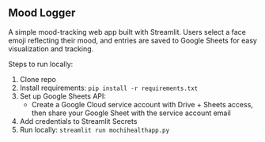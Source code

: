 ## Mood Logger

A simple mood-tracking web app built with Streamlit.
Users select a face emoji reflecting their mood, and entries are saved to Google Sheets for easy visualization and tracking.

Steps to run locally:
1. Clone repo
2. Install requirements: `pip install -r requirements.txt`
3. Set up Google Sheets API:
   - Create a Google Cloud service account with Drive + Sheets access, then share your Google Sheet with the service account email
4. Add credentials to Streamlit Secrets
5. Run locally: `streamlit run mochihealthapp.py`
